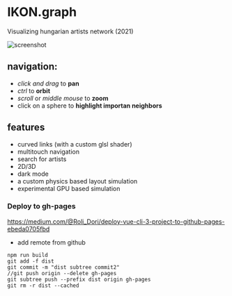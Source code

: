 # IKON.graph

Visualizing hungarian artists network (2021)

![screenshot](./docs/screenshot.png)

## navigation:
- *click and drag* to **pan**
- *ctrl* to **orbit**
- *scroll* or *middle mouse* to **zoom**
- click on a sphere to **highlight importan neighbors**

## features
- curved links (with a custom glsl shader)
- multitouch navigation
- search for artists
- 2D/3D
- dark mode
- a custom physics based layout simulation
- experimental GPU based simulation

### Deploy to gh-pages
https://medium.com/@Roli_Dori/deploy-vue-cli-3-project-to-github-pages-ebeda0705fbd
- add remote from github
```
npm run build
git add -f dist
git commit -m "dist subtree commit2"
//git push origin --delete gh-pages
git subtree push --prefix dist origin gh-pages
git rm -r dist --cached
```
